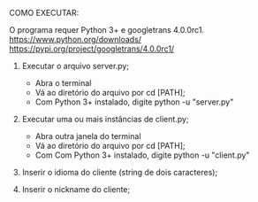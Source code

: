 COMO EXECUTAR:

O programa requer Python 3+ e googletrans 4.0.0rc1.
https://www.python.org/downloads/
https://pypi.org/project/googletrans/4.0.0rc1/

1. Executar o arquivo server.py;
	- Abra o terminal
	- Vá ao diretório do arquivo por cd [PATH];
	- Com Python 3+ instalado, digite python -u "server.py"

2. Executar uma ou mais instâncias de client.py;
	- Abra outra janela do terminal
	- Vá ao diretório do arquivo por cd [PATH];
	- Com Com Python 3+ instalado, digite python -u "client.py"

3. Inserir o idioma do cliente (string de dois caracteres);

4. Inserir o nickname do cliente;
